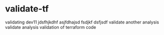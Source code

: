 # validate-tf

validating dev11
jdsfhjkdhf
asjfdhajsd
fsdjkf
dsfjsdf
validate another analysis
validate analysis
validation of terraform code
